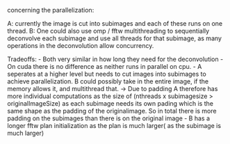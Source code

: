 concerning the parallelization:


A: currently the image is cut into subimages and each of these runs on one thread.
B: One could also use omp / fftw multithreading to sequentially deconvolve each subimage and use all threads for that subimage, as many operations in the deconvolution allow concurrency.

Tradeoffs:
    - Both very similar in how long they need for the deconvolution
    - On cuda there is no difference as neither runs in parallel on cpu.
    - A seperates at a higher level but needs to cut images into subimages to achieve parallelization. B could possibly take in the entire image, if the memory allows it, and multithread that. 
       -> Due to padding A therefore has more individual computations as the size of (nthreads x subimagesize > originalImageSize) as each subimage needs its own pading which is the same shape as the padding of the originalimage. So in total there is more padding on the subimages than there is on the original image
    - B has a longer fftw plan initialization as the plan is much larger( as the subimage is much larger)